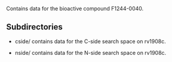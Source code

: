 Contains data for the bioactive compound F1244-0040.

## Subdirectories

- cside/ contains data for the C-side search space on rv1908c.

- nside/ contains data for the N-side search space on rv1908c.

